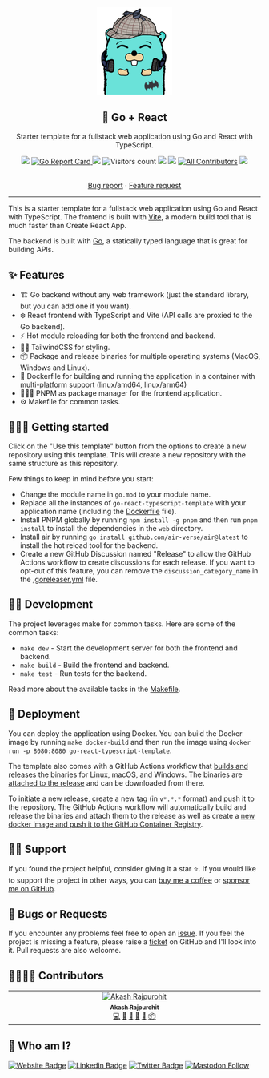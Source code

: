 <div align="center" width="100%">
  <img src="./assets/logo.png" width="150" />
</div>
<div align="center" width="100%">
    <h2>💪 Go + React</h2>
    <p> Starter template for a fullstack web application using Go and React with TypeScript.</p>
    <a target="_blank" href="https://github.com/AkashRajpurohit/go-react-typescript-template/actions"><img src="https://github.com/AkashRajpurohit/go-react-typescript-template/actions/workflows/release.yml/badge.svg?event=push" /></a>
    <a href="https://goreportcard.com/report/github.com/AkashRajpurohit/go-react-typescript-template"><img alt="Go Report Card" src="https://goreportcard.com/badge/github.com/AkashRajpurohit/go-react-typescript-template">
    <a target="_blank" href="https://github.com/AkashRajpurohit/go-react-typescript-template/releases"><img src="https://img.shields.io/github/downloads/AkashRajpurohit/go-react-typescript-template/total" /></a>
    <img alt="Visitors count" src="https://visitor-badge.laobi.icu/badge?page_id=@akashrajpurohit~go-react-template.visitor-badge&style=flat-square">
    <a target="_blank" href="https://github.com/AkashRajpurohit/go-react-typescript-template/releases"><img src="https://img.shields.io/github/go-mod/go-version/AkashRajpurohit/go-react-typescript-template?filename=go.mod" /></a>
    <a target="_blank" href="https://github.com/AkashRajpurohit/go-react-typescript-template/releases"><img src="https://img.shields.io/github/v/release/AkashRajpurohit/go-react-typescript-template?display_name=tag" /></a>
    <a href="#-contributors"><img alt="All Contributors" src="https://img.shields.io/github/all-contributors/AkashRajpurohit/go-react-typescript-template?color=1f85bf"></a>
    <a target="_blank" href="https://github.com/AkashRajpurohit/go-react-typescript-template"><img src="https://img.shields.io/github/stars/AkashRajpurohit/go-react-typescript-template" /></a>
    <br />
    <br />
    <p align="center">
      <a href="https://github.com/AkashRajpurohit/go-react-typescript-template/issues/new?template=bug_report.yml">Bug report</a>
      ·
      <a href="https://github.com/AkashRajpurohit/go-react-typescript-template/issues/new?template=feature_request.yml">Feature request</a>
    </p>
</div>
<hr />

This is a starter template for a fullstack web application using Go and React with TypeScript. The frontend is built with [Vite](https://vite.dev/), a modern build tool that is much faster than Create React App.

The backend is built with [Go](https://go.dev/), a statically typed language that is great for building APIs.

## ✨ Features

- 🏗️ Go backend without any web framework (just the standard library, but you can add one if you want).
- ❄️ React frontend with TypeScript and Vite (API calls are proxied to the Go backend).
- ⚡️ Hot module reloading for both the frontend and backend.
- 💅🏽 TailwindCSS for styling.
- 📦 Package and release binaries for multiple operating systems (MacOS, Windows and Linux).
- 🐳 Dockerfile for building and running the application in a container with multi-platform support (linux/amd64, linux/arm64)
- 🏃🏽‍♂️ PNPM as package manager for the frontend application.
- ⚙️ Makefile for common tasks.

## 🏃🏽‍♂️ Getting started

Click on the "Use this template" button from the options to create a new repository using this template. This will create a new repository with the same structure as this repository.

Few things to keep in mind before you start:

- Change the module name in `go.mod` to your module name.
- Replace all the instances of `go-react-typescript-template` with your application name (including the [Dockerfile](./Dockerfile) file).
- Install PNPM globally by running `npm install -g pnpm` and then run `pnpm install` to install the dependencies in the `web` directory.
- Install air by running `go install github.com/air-verse/air@latest` to install the hot reload tool for the backend.
- Create a new GitHub Discussion named "Release" to allow the GitHub Actions workflow to create discussions for each release. If you want to opt-out of this feature, you can remove the `discussion_category_name` in the [.goreleaser.yml](./.goreleaser.yml#L54) file.

## 👨‍💻 Development

The project leverages make for common tasks. Here are some of the common tasks:

- `make dev` - Start the development server for both the frontend and backend.
- `make build` - Build the frontend and backend.
- `make test` - Run tests for the backend.

Read more about the available tasks in the [Makefile](./Makefile).

## 🚢 Deployment

You can deploy the application using Docker. You can build the Docker image by running `make docker-build` and then run the image using `docker run -p 8080:8080 go-react-typescript-template`.

The template also comes with a GitHub Actions workflow that [builds and releases](./.github/workflows/release.yml) the binaries for Linux, macOS, and Windows. The binaries are [attached to the release](https://github.com/AkashRajpurohit/go-react-typescript-template/releases) and can be downloaded from there.

To initiate a new release, create a new tag (in `v*.*.*` format) and push it to the repository. The GitHub Actions workflow will automatically build and release the binaries and attach them to the release as well as create a [new docker image and push it to the GitHub Container Registry](https://github.com/AkashRajpurohit/go-react-typescript-template/pkgs/container/go-react-typescript-template).

## 🙏🏻 Support

If you found the project helpful, consider giving it a star ⭐️. If you would like to support the project in other ways, you can [buy me a coffee](https://ko-fi.com/akashrajpurohit) or [sponsor me on GitHub](https://github.com/sponsors/AkashRajpurohit).

## 🐛 Bugs or Requests

If you encounter any problems feel free to open an [issue](https://github.com/AkashRajpurohit/go-react-typescript-template/issues/new?template=bug_report.yml). If you feel the project is missing a feature, please raise a [ticket](https://github.com/AkashRajpurohit/go-react-typescript-template/issues/new?template=feature_request.yml) on GitHub and I'll look into it. Pull requests are also welcome.

## 🫱🏻‍🫲🏼 Contributors

<!-- ALL-CONTRIBUTORS-LIST:START - Do not remove or modify this section -->
<!-- prettier-ignore-start -->
<!-- markdownlint-disable -->
<table>
  <tbody>
    <tr>
      <td align="center" valign="top" width="14.28%"><a href="https://akashrajpurohit.com/?ref=git-sync"><img src="https://avatars.githubusercontent.com/u/30044630?v=4?s=100" width="100px;" alt="Akash Rajpurohit"/><br /><sub><b>Akash Rajpurohit</b></sub></a><br /><a href="#code-AkashRajpurohit" title="Code">💻</a> <a href="#ideas-AkashRajpurohit" title="Ideas, Planning, & Feedback">🤔</a> <a href="#review-AkashRajpurohit" title="Reviewed Pull Requests">👀</a> <a href="#doc-AkashRajpurohit" title="Documentation">📖</a> <a href="#question-AkashRajpurohit" title="Answering Questions">💬</a> <a href="#platform-AkashRajpurohit" title="Packaging/porting to new platform">📦</a></td>
    </tr>
  </tbody>
</table>

## 👀 Who am I?

[![Website Badge](https://img.shields.io/badge/-akashrajpurohit.com-3b5998?logo=google-chrome&logoColor=white)](https://akashrajpurohit.com/)
[![Linkedin Badge](https://img.shields.io/badge/-@AkashRajpurohit-0e76a8?logo=Linkedin&logoColor=white)](https://linkedin.com/in/AkashRajpurohit)
[![Twitter Badge](https://img.shields.io/twitter/follow/akashwhocodes)](https://twitter.com/AkashWhoCodes)
[![Mastodon Follow](https://img.shields.io/mastodon/follow/112372456922065040)](https://mastodon.social/@akashrajpurohit)
